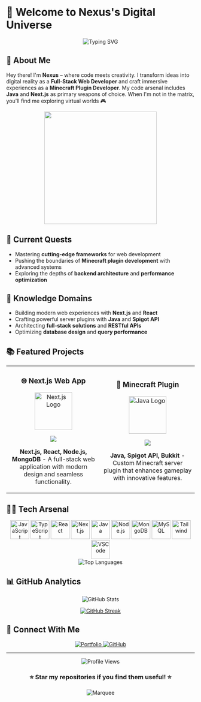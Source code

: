 # 🚀 Welcome to Nexus's Digital Universe

<div align="center">
  <img src="https://readme-typing-svg.herokuapp.com?font=Fira+Code&size=32&duration=3000&pause=1000&color=764BA2&center=true&vCenter=true&width=600&lines=Full-Stack+Developer;Minecraft+Plugin+Wizard;Next.js+Enthusiast;Code+Craftsman" alt="Typing SVG" />
</div>

## 💫 About Me

Hey there! I'm **Nexus** – where code meets creativity. I transform ideas into digital reality as a **Full-Stack Web Developer** and craft immersive experiences as a **Minecraft Plugin Developer**. My code arsenal includes **Java** and **Next.js** as primary weapons of choice. When I'm not in the matrix, you'll find me exploring virtual worlds 🎮

<div align="center">
  <img src="https://media.giphy.com/media/qgQUggAC3Pfv687qPC/giphy.gif" width="300" />
</div>

## 🌱 Current Quests

- Mastering **cutting-edge frameworks** for web development
- Pushing the boundaries of **Minecraft plugin development** with advanced systems
- Exploring the depths of **backend architecture** and **performance optimization**

## 💬 Knowledge Domains

- Building modern web experiences with **Next.js** and **React**
- Crafting powerful server plugins with **Java** and **Spigot API**
- Architecting **full-stack solutions** and **RESTful APIs**
- Optimizing **database design** and **query performance**

## 📚 Featured Projects

<div align="center">
  <table>
    <tr>
      <td width="50%">
        <h3 align="center">🌐 Next.js Web App</h3>
        <div align="center">
          <a href="https://github.com/NexusIsReal/webhosting-website" target="_blank">
            <img src="https://cdn.jsdelivr.net/gh/devicons/devicon/icons/nextjs/nextjs-original.svg" width="100" alt="Next.js Logo"/>
          </a>
          <p>
            <a href="https://github.com/NexusIsReal/webhosting-website" target="_blank">
              <img src="https://img.shields.io/badge/CODE-ff9?style=for-the-badge&logo=github&logoColor=black"/>
            </a>
          </p>
          <p><strong>Next.js, React, Node.js, MongoDB</strong> - A full-stack web application with modern design and seamless functionality.</p>
        </div>
      </td>
      <td width="50%">
        <h3 align="center">🏰 Minecraft Plugin</h3>
        <div align="center">
          <a href="https://github.com/NexusIsReal/Important-commands-plugin" target="_blank">
            <img src="https://cdn.jsdelivr.net/gh/devicons/devicon/icons/java/java-original.svg" width="100" alt="Java Logo"/>
          </a>
          <p>
            <a href="https://github.com/NexusIsReal/Important-commands-plugin" target="_blank">
              <img src="https://img.shields.io/badge/CODE-00930f?style=for-the-badge&logo=github&logoColor=white"/>
            </a>
          </p>
          <p><strong>Java, Spigot API, Bukkit</strong> - Custom Minecraft server plugin that enhances gameplay with innovative features.</p>
        </div>
      </td>
    </tr>
  </table>
</div>

## 🧑‍💻 Tech Arsenal

<div align="center">
  <img src="https://cdn.jsdelivr.net/gh/devicons/devicon/icons/javascript/javascript-original.svg" width="50" height="50" alt="JavaScript" />
  <img src="https://cdn.jsdelivr.net/gh/devicons/devicon/icons/typescript/typescript-original.svg" width="50" height="50" alt="TypeScript" />
  <img src="https://cdn.jsdelivr.net/gh/devicons/devicon/icons/react/react-original.svg" width="50" height="50" alt="React" />
  <img src="https://cdn.jsdelivr.net/gh/devicons/devicon/icons/nextjs/nextjs-original.svg" width="50" height="50" alt="Next.js" />
  <img src="https://cdn.jsdelivr.net/gh/devicons/devicon/icons/java/java-original.svg" width="50" height="50" alt="Java" />
  <img src="https://cdn.jsdelivr.net/gh/devicons/devicon/icons/nodejs/nodejs-original.svg" width="50" height="50" alt="Node.js" />
  <img src="https://cdn.jsdelivr.net/gh/devicons/devicon/icons/mongodb/mongodb-original.svg" width="50" height="50" alt="MongoDB" />
  <img src="https://cdn.jsdelivr.net/gh/devicons/devicon/icons/mysql/mysql-original.svg" width="50" height="50" alt="MySQL" />
  <img src="https://cdn.jsdelivr.net/gh/devicons/devicon/icons/tailwindcss/tailwindcss-plain.svg" width="50" height="50" alt="Tailwind" />
  <img src="https://cdn.jsdelivr.net/gh/devicons/devicon/icons/vscode/vscode-original.svg" width="50" height="50" alt="VSCode" />
</div>

<div align="center">
  <img src="https://github-readme-stats.vercel.app/api/top-langs/?username=NexusIsReal&layout=compact&theme=tokyonight&hide_border=true&border_radius=10" alt="Top Languages" />
</div>

## 📊 GitHub Analytics

<div align="center">
  <img src="https://github-readme-stats.vercel.app/api?username=NexusIsReal&count_private=true&show_icons=true&theme=tokyonight&hide_border=true&border_radius=10&custom_title=Nexus's%20GitHub%20Journey" alt="GitHub Stats" />
  
<a href="https://git.io/streak-stats"><img src="https://github-readme-streak-stats-liart-eta.vercel.app?user=NeuxsIsReal&theme=tokyonight&hide_border=true&short_numbers=true&date_format=M%20j%5B%2C%20Y%5D" alt="GitHub Streak" /></a>
</div>

## 🔗 Connect With Me

<div align="center">
  <a href="https://portfolio.unitypvp.xyz" target="_blank">
    <img src="https://img.shields.io/badge/Portfolio-4F46E5?style=for-the-badge&logo=Google-chrome&logoColor=white" alt="Portfolio" />
  </a>
  <a href="https://github.com/NexusIsReal" target="_blank">
    <img src="https://img.shields.io/badge/GitHub-100000?style=for-the-badge&logo=github&logoColor=white" alt="GitHub" />
  </a>
</div>

---

<div align="center">
  <img src="https://komarev.com/ghpvc/?username=NexusIsReal&style=flat-square&color=764BA2" alt="Profile Views" />
  
  <h3>⭐ Star my repositories if you find them useful! ⭐</h3>
  
  <img src="https://raw.githubusercontent.com/BrunnerLivio/brunnerlivio/master/images/marquee.svg" alt="Marquee" />
</div>
